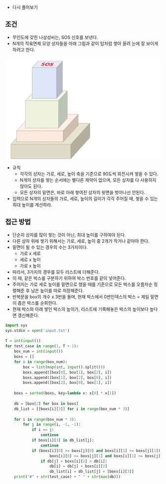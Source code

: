 
- 다시 풀어보기

## 조건 

- 무인도에 갖힌 나삼성씨는, SOS 신호를 보낸다.
- N개의 직육면체 모양 상자들을 아래 그림과 같이 탑처럼 쌓아 올려 눈에 잘 보이게 하려고 한다. 
 
![](assets/Pasted%20image%2020221205164109.png)

- 규칙
	- 각각의 상자는 가로, 세로, 높이 축을 기준으로 90도씩 회전시켜 쌓을 수 있다.
	- N개의 상자를 쌓는 순서에는 별다른 제약이 없으며, 모든 상자를 다 사용하지 않아도 된다.
	- 모든 상자의 밑면은, 바로 아래 쌓여진 상자의 윗면을 벗어나선 안된다.
- 입력으로 N개의 상자들의 가로, 세로, 높이의 길이가 각각 주어질 때, 쌓을 수 있는 최대 높이를 계산하라.



## 접근 방법

- 단순히 상자를 많이 쌓는 것이 아닌, 최대 높이를 구하여야 된다.
- 다른 상자 위에 쌓기 위해서는 가로, 세로, 높이 중 2개가 작거나 같아야 한다.
- 밑면이 될 수 있는 경우의 수는 3가지이다.
	- 가로 x 세로
	- 세로 x 높이
	- 가로 x 높이
- 따라서, 3가지의 경우를 모두 리스트에 더해준다.
- 이 때, 같은 박스를 구분하기 위하여 박스 번호를 같이 넣어준다.
- 주어지는 가로 세로 높이를 밑면으로 했을 때를 기준으로 모든 박스를 오름차순 정렬해준 후 남은 높이를 따로 저장해준다.
- 반복문을 box의 개수 x 3번을 돌며, 현재 박스에서 0번인덱스의 박스 = 제일 밑면이 좁은 박스를 순회한다.
- 현재 박스와 아래 쌓인 박스의 높이가, 리스트에 기록해놓은 박스의 높이보다 높다면 갱신해준다.

```python
import sys  
sys.stdin = open('input.txt')  
  
T = int(input())  
for test_case in range(1, T + 1):  
    box_num = int(input())  
    boxs = []  
    for i in range(box_num):  
        box = list(map(int, input().split()))  
        boxs.append([box[0], box[1], box[2], i])  
        boxs.append([box[1], box[2], box[0], i])  
        boxs.append([box[2], box[0], box[1], i])  
  
    boxs = sorted(boxs, key=lambda x: x[0] * x[1])  
  
    db = [box[2] for box in boxs]  
    db_list = [[boxs[i][3]] for i in range(box_num * 3)]  
  
    for i in range(box_num * 3):  
        for j in range(i, -1, -1):  
            if i == j:  
                continue  
            if boxs[i][3] in db_list[j]:  
                continue  
            if (boxs[i][0] >= boxs[j][0] and boxs[i][1] >= boxs[j][1]) or (  
                    boxs[i][0] >= boxs[j][1] and boxs[i][1] >= boxs[j][0]):  
                if db[j] + boxs[i][2] > db[i]:  
                    db[i] = db[j] + boxs[i][2]  
                    db_list[i] = db_list[j] + [boxs[i][3]]  
    print("#" + str(test_case) + " " + str(max(db)))
```